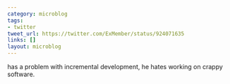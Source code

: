 ```yaml
---
category: microblog
tags:
- twitter
tweet_url: https://twitter.com/ExMember/status/924071635
links: []
layout: microblog
---
```

has a problem with incremental development, he hates working on crappy software.
